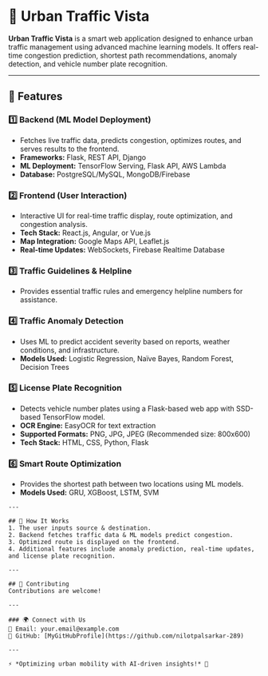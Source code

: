 # 🚦 Urban Traffic Vista

**Urban Traffic Vista** is a smart web application designed to enhance urban traffic management using advanced machine learning models. It offers real-time congestion prediction, shortest path recommendations, anomaly detection, and vehicle number plate recognition. 

---

## 🌟 Features

### 1️⃣ Backend (ML Model Deployment)  
- Fetches live traffic data, predicts congestion, optimizes routes, and serves results to the frontend.
- **Frameworks:** Flask, REST API, Django  
- **ML Deployment:** TensorFlow Serving, Flask API, AWS Lambda  
- **Database:** PostgreSQL/MySQL, MongoDB/Firebase  

### 2️⃣ Frontend (User Interaction)  
- Interactive UI for real-time traffic display, route optimization, and congestion analysis.
- **Tech Stack:** React.js, Angular, or Vue.js  
- **Map Integration:** Google Maps API, Leaflet.js  
- **Real-time Updates:** WebSockets, Firebase Realtime Database  

### 3️⃣ Traffic Guidelines & Helpline  
- Provides essential traffic rules and emergency helpline numbers for assistance.

### 4️⃣ Traffic Anomaly Detection  
- Uses ML to predict accident severity based on reports, weather conditions, and infrastructure.
- **Models Used:** Logistic Regression, Naïve Bayes, Random Forest, Decision Trees  

### 5️⃣ License Plate Recognition  
- Detects vehicle number plates using a Flask-based web app with SSD-based TensorFlow model.
- **OCR Engine:** EasyOCR for text extraction  
- **Supported Formats:** PNG, JPG, JPEG (Recommended size: 800x600)  
- **Tech Stack:** HTML, CSS, Python, Flask  

### 6️⃣ Smart Route Optimization  
- Provides the shortest path between two locations using ML models.
- **Models Used:** GRU, XGBoost, LSTM, SVM  

```
---

## 📌 How It Works
1. The user inputs source & destination.
2. Backend fetches traffic data & ML models predict congestion.
3. Optimized route is displayed on the frontend.
4. Additional features include anomaly prediction, real-time updates, and license plate recognition.

---

## 🤝 Contributing
Contributions are welcome!

---

### 🌍 Connect with Us  
📧 Email: your.email@example.com  
🔗 GitHub: [MyGitHubProfile](https://github.com/nilotpalsarkar-289)  

---

⚡ *Optimizing urban mobility with AI-driven insights!* 🚀
